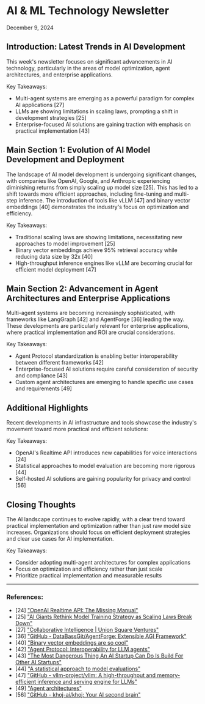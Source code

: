 # AI & ML Technology Newsletter
December 9, 2024

## Introduction: Latest Trends in AI Development
This week's newsletter focuses on significant advancements in AI technology, particularly in the areas of model optimization, agent architectures, and enterprise applications.

Key Takeaways:
- Multi-agent systems are emerging as a powerful paradigm for complex AI applications [27]
- LLMs are showing limitations in scaling laws, prompting a shift in development strategies [25]
- Enterprise-focused AI solutions are gaining traction with emphasis on practical implementation [43]

## Main Section 1: Evolution of AI Model Development and Deployment
The landscape of AI model development is undergoing significant changes, with companies like OpenAI, Google, and Anthropic experiencing diminishing returns from simply scaling up model size [25]. This has led to a shift towards more efficient approaches, including fine-tuning and multi-step inference. The introduction of tools like vLLM [47] and binary vector embeddings [40] demonstrates the industry's focus on optimization and efficiency.

Key Takeaways:
- Traditional scaling laws are showing limitations, necessitating new approaches to model improvement [25]
- Binary vector embeddings achieve 95% retrieval accuracy while reducing data size by 32x [40]
- High-throughput inference engines like vLLM are becoming crucial for efficient model deployment [47]

## Main Section 2: Advancement in Agent Architectures and Enterprise Applications
Multi-agent systems are becoming increasingly sophisticated, with frameworks like LangGraph [42] and AgentForge [36] leading the way. These developments are particularly relevant for enterprise applications, where practical implementation and ROI are crucial considerations.

Key Takeaways:
- Agent Protocol standardization is enabling better interoperability between different frameworks [42]
- Enterprise-focused AI solutions require careful consideration of security and compliance [43]
- Custom agent architectures are emerging to handle specific use cases and requirements [49]

## Additional Highlights
Recent developments in AI infrastructure and tools showcase the industry's movement toward more practical and efficient solutions:

Key Takeaways:
- OpenAI's Realtime API introduces new capabilities for voice interactions [24]
- Statistical approaches to model evaluation are becoming more rigorous [44]
- Self-hosted AI solutions are gaining popularity for privacy and control [56]

## Closing Thoughts
The AI landscape continues to evolve rapidly, with a clear trend toward practical implementation and optimization rather than just raw model size increases. Organizations should focus on efficient deployment strategies and clear use cases for AI implementation.

Key Takeaways:
- Consider adopting multi-agent architectures for complex applications
- Focus on optimization and efficiency rather than just scale
- Prioritize practical implementation and measurable results

---
### References:
- [24] ["OpenAI Realtime API: The Missing Manual"](https://www.latent.space/p/realtime-api)
- [25] ["AI Giants Rethink Model Training Strategy as Scaling Laws Break Down"](https://www.deeplearning.ai/the-batch/ai-giants-rethink-model-training-strategy-as-scaling-laws-break-down/)
- [27] ["Collaborative Intelligence | Union Square Ventures"](https://www.usv.com/writing/2024/11/collaborative-intelligence/)
- [36] ["GitHub - DataBassGit/AgentForge: Extensible AGI Framework"](https://github.com/DataBassGit/AgentForge)
- [40] ["Binary vector embeddings are so cool"](https://emschwartz.me/binary-vector-embeddings-are-so-cool/)
- [42] ["Agent Protocol: Interoperability for LLM agents"](https://blog.langchain.dev/agent-protocol-interoperability-for-llm-agents/)
- [43] ["The Most Dangerous Thing An AI Startup Can Do Is Build For Other AI Startups"](https://www.latent.space/p/enterprise)
- [44] ["A statistical approach to model evaluations"](https://www.anthropic.com/research/statistical-approach-to-model-evals)
- [47] ["GitHub - vllm-project/vllm: A high-throughput and memory-efficient inference and serving engine for LLMs"](https://github.com/vllm-project/vllm)
- [49] ["Agent architectures"](https://langchain-ai.github.io/langgraphjs/concepts/agentic_concepts/)
- [56] ["GitHub - khoj-ai/khoj: Your AI second brain"](https://github.com/khoj-ai/khoj)